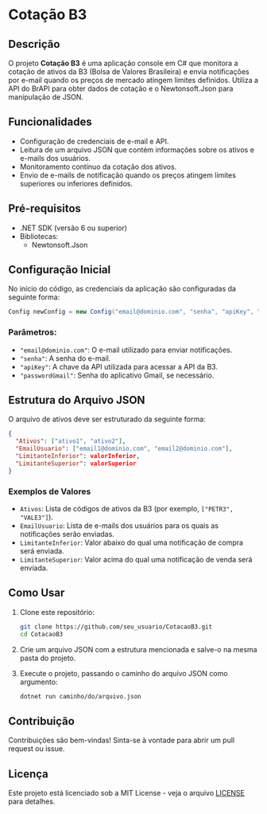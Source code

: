 # Cotação B3

## Descrição

O projeto **Cotação B3** é uma aplicação console em C# que monitora a cotação de ativos da B3 (Bolsa de Valores Brasileira) e envia notificações por e-mail quando os preços de mercado atingem limites definidos. Utiliza a API do BrAPI para obter dados de cotação e o Newtonsoft.Json para manipulação de JSON.

## Funcionalidades

- Configuração de credenciais de e-mail e API.
- Leitura de um arquivo JSON que contém informações sobre os ativos e e-mails dos usuários.
- Monitoramento contínuo da cotação dos ativos.
- Envio de e-mails de notificação quando os preços atingem limites superiores ou inferiores definidos.

## Pré-requisitos

- .NET SDK (versão 6 ou superior)
- Bibliotecas:
  - Newtonsoft.Json

## Configuração Inicial

No início do código, as credenciais da aplicação são configuradas da seguinte forma:

```csharp
Config newConfig = new Config("email@dominio.com", "senha", "apiKey", "passwordGmail");
```

### Parâmetros:

- `"email@dominio.com"`: O e-mail utilizado para enviar notificações.
- `"senha"`: A senha do e-mail.
- `"apiKey"`: A chave da API utilizada para acessar a API da B3.
- `"passwordGmail"`: Senha do aplicativo Gmail, se necessário.

## Estrutura do Arquivo JSON

O arquivo de ativos deve ser estruturado da seguinte forma:

```json
{
  "Ativos": ["ativo1", "ativo2"],
  "EmailUsuario": ["email1@dominio.com", "email2@dominio.com"],
  "LimitanteInferior": valorInferior,
  "LimitanteSuperior": valorSuperior
}
```

### Exemplos de Valores

- `Ativos`: Lista de códigos de ativos da B3 (por exemplo, `["PETR3", "VALE3"]`).
- `EmailUsuario`: Lista de e-mails dos usuários para os quais as notificações serão enviadas.
- `LimitanteInferior`: Valor abaixo do qual uma notificação de compra será enviada.
- `LimitanteSuperior`: Valor acima do qual uma notificação de venda será enviada.

## Como Usar

1. Clone este repositório:
   ```bash
   git clone https://github.com/seu_usuario/CotacaoB3.git
   cd CotacaoB3
   ```

2. Crie um arquivo JSON com a estrutura mencionada e salve-o na mesma pasta do projeto.

3. Execute o projeto, passando o caminho do arquivo JSON como argumento:
   ```bash
   dotnet run caminho/do/arquivo.json
   ```

## Contribuição

Contribuições são bem-vindas! Sinta-se à vontade para abrir um pull request ou issue.

## Licença

Este projeto está licenciado sob a MIT License - veja o arquivo [LICENSE](LICENSE) para detalhes.

